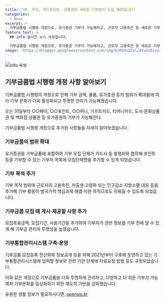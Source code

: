 ```yaml
---
title: 기부, 주식, 카드포인트, 상품권의 새로운 기부방식 도입 예정입니다!
categories:
  - News
excerpt: >
  기부금품법 시행령 개정으로, 유가증권 기부가 가능해지고, 근로자 고용촉진 등 새로운 기부 목적이 추가되었다. 또한 기부금의 범위가 확대되어 카드사 등을 통한 기부가 가능해졌으며, 기부 투명성을 높이기 위한 규정이 강화되었다. 이를 통해 기부문화가 더욱 활성화될 것으로 기대된다. 행정안전부는 이를 통해 기부를 통한 국가적 과제 해결을 촉진하고, 기부문화를 일상화하기 위한 노력을 강조했다.
feature_text: >
  ## info 실시간 뉴스 속보입니다.

  기부금품법 시행령 개정으로, 유가증권 기부가 가능해지고, 근로자 고용촉진 등 새로운 기부 목적이 추가되었다. 또한 기부금의 범위가 확대되어 카드사 등을 통한 기부가 가능해졌으며, 기부 투명성을 높이기 위한 규정이 강화되었다. 이를 통해 기부문화가 더욱 활성화될 것으로 기대된다. 행정안전부는 이를 통해 기부를 통한 국가적 과제 해결을 촉진하고, 기부문화를 일상화하기 위한 노력을 강조했다.
image: 'https://blogger.googleusercontent.com/img/b/R29vZ2xl/AVvXsEixyZcFfHzMRdzZMjFBmAUKJYCLCGyLL1o632UiGVXcaFdKo_bkvkuCioo0uUKlGfBVcT3P84aROyZIXSBEx3Aw5nCQ3pTgDom1WDC4m8eifvWiAmWEEVb4x6G_l8C0QH225ldMjyaFvpxGEBGNO37VmDTDMHGhJPq73UglMfDca1-0aw/s1600/blogspot.png'
---
```


<p><img src="https://blogger.googleusercontent.com/img/b/R29vZ2xl/AVvXsEixyZcFfHzMRdzZMjFBmAUKJYCLCGyLL1o632UiGVXcaFdKo_bkvkuCioo0uUKlGfBVcT3P84aROyZIXSBEx3Aw5nCQ3pTgDom1WDC4m8eifvWiAmWEEVb4x6G_l8C0QH225ldMjyaFvpxGEBGNO37VmDTDMHGhJPq73UglMfDca1-0aw/s1600/blogspot.png" alt="info 속보" /></p>

<h2 data-ke-size="size26">기부금품법 시행령 개정 사항 알아보기</h2>

<p>기부금품법 시행령의 개정으로 인해 기부 금액, 물품, 유가증권 등의 범위가 확대됨에 따라 기부 문화가 더욱 활성화되고 투명한 관리가 가능해졌습니다.</p>

<p data-ke-size="size16">오는 31일부터 ○○페이, ○○포인트, ○○머니, 기프트카드, 티머니카드, 도서·문화상품권 및 백화점 상품권 등 유가증권의 기부가 가능해진다.</p>

<p>기부금품법 시행령 개정으로 추가된 사항들을 자세히 알아보겠습니다.</p>

<h3 data-ke-size="size24">기부금품의 범위 확대</h3>

<p>유가증권을 기부금품에 포함하여 기부 모집 단체가 카드사 등 발행처와 협의해 포인트 등을 기부할 수 있는 기부처 목록에 모집단체명을 추가할 수 있게 되었습니다.</p>

<h3 data-ke-size="size24">기부 목적 추가</h3>

<p>기부 목적 범위에 근로자의 고용촉진, 저출생·고령화 또는 인구감소·지방소멸 대응 등을 추가해 기부 활동이 범국가적 핵심과제 해결·지원 목적으로도 이뤄질 수 있도록 되었습니다.</p>

<h3 data-ke-size="size24">기부금품 모집 때 게시·제공할 사항 추가</h3>

<p>모집목표금액, 모집기간, 사용기간을 추가하여 기부자가 관련 정보를 기부 전에 알 수 있게 해 기부금 관리의 투명성을 높였습니다.</p>

<h3 data-ke-size="size24">기부통합관리시스템 구축·운영</h3>

<p>기부금품 모집등록 전산화와 정보공개 등을 위해 2021년부터 구축해 운영하고 있는 기부통합관리시스템에 입력할 정보와 관련 기관·단체에 자료요청 방법 등도 규정되었습니다.</p>

<p data-ke-size="size16">이와 같은 개정으로 기부금품을 더욱 투명하게 관리하고, 다양하고 더 쉬운 기부가 가능해져 기부문화를 일상화하기 위한 제도적 기반을 강화했습니다.</p>
유용한 생활 정보가 필요하시다면, <a href="https://opensis.kr" rel="dofollow">opensis.kr</a>


